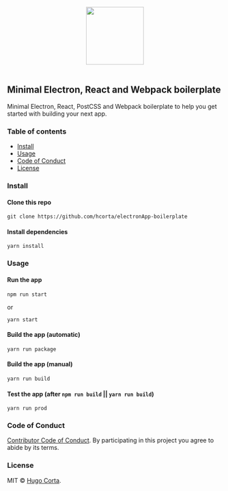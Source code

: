 <p align="center">
  <img src="https://cdn.rawgit.com/alexdevero/electron-react-webpack-boilerplate/master/docs/images/electron-react-webpack-boilerplate.png" width="135" align="center">
  <br>
  <br>
</p>


## Minimal Electron, React and Webpack boilerplate

Minimal Electron, React, PostCSS and Webpack boilerplate to help you get started with building your next app.

### Table of contents

* [Install](#install)
* [Usage](#usage)
* [Code of Conduct](#code-of-conduct)
* [License](#license)

### Install

#### Clone this repo

```
git clone https://github.com/hcorta/electronApp-boilerplate
```

#### Install dependencies

```
yarn install
```

### Usage

#### Run the app

```
npm run start
```
or
```
yarn start
```

#### Build the app (automatic)

```
yarn run package
```

#### Build the app (manual)

```
yarn run build
```

#### Test the app (after `npm run build` || `yarn run build`)

```
yarn run prod
```

### Code of Conduct

[Contributor Code of Conduct](code-of-conduct.md). By participating in this project you agree to abide by its terms.

### License

MIT © [Hugo Corta](https://github.com/hcorta).
